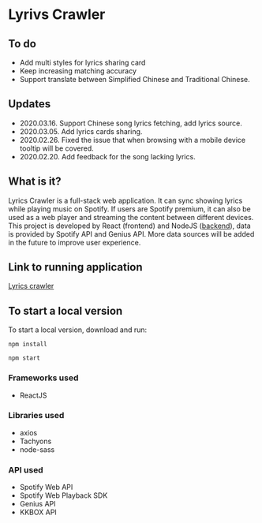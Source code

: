 # Lyrivs Crawler

## To do
* Add multi styles for lyrics sharing card
* Keep increasing matching accuracy
* Support translate between Simplified Chinese and Traditional Chinese.

## Updates

* 2020.03.16. Support Chinese song lyrics fetching, add lyrics source.
* 2020.03.05. Add lyrics cards sharing.
* 2020.02.26. Fixed the issue that when browsing with a mobile device tooltip will be covered. 
* 2020.02.20. Add feedback for the song lacking lyrics. 


## What is it?
Lyrics Crawler is a full-stack web application. It can sync showing lyrics while playing music on Spotify. If users are Spotify premium, it can also be used as a web player and streaming the content between different devices. This project is developed by React (frontend) and NodeJS ([backend](https://github.com/RuoyanMeng/lyrics_crawler_server)), data is provided by Spotify API and Genius API. More data sources will be added in the future to improve user experience. 

## Link to running application
[Lyrics crawler](https://lyrics-crawler.herokuapp.com/)

## To start a local version
To start a local version, download and run:
<pre><code>npm install</code></pre>
<pre><code>npm start</code></pre>

### Frameworks used
* ReactJS

### Libraries used
* axios
* Tachyons
* node-sass

### API used
* Spotify Web API
* Spotify Web Playback SDK
* Genius API
* KKBOX API
